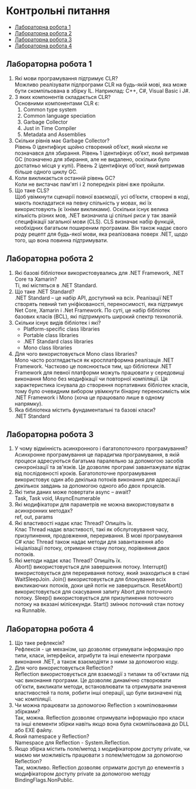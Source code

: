 # Контрольні питання

<ul>
  <li><a href="#lab1">Лабораторна робота 1</a></li>
  <li><a href="#lab2">Лабораторна робота 2</a></li>
  <li><a href="#lab3">Лабораторна робота 3</a></li>
  <li><a href="#lab4">Лабораторна робота 4</a></li>
</ul>

<div id="lab1">
  <h2>Лабораторна робота 1</h2>
  
  <ol>
    <li>Які мови програмування підтримує CLR?<br>
    Можливо реалізувати підпрограми CLR на будь-якій мові, яка може бути скомпільована в збірку IL. Наприклад: C++, C#, Visual Basic і J#.</li>
    <li>З яких компонентів складається CLR?<br>
      Основними компонентами CLR є:
      <ol>
        <li>Common type system</li>
        <li>Common language speciation</li>
        <li>Garbage Collector</li>
        <li>Just in Time Compiler</li>
        <li>Metadata and Assemblies</li>
      </ol></li>
    <li>Скільки рівнів має Garbage Collector?<br>
  Рівень 0 ідентифікує щойно створений об’єкт, який ніколи не позначався для збирання. Рівень 1 ідентифікує об’єкт, який витримав GC (позначено для збирання, але не видалено, оскільки було достатньо місця у купі). Рівень 2 ідентифікує об’єкт, який витримав більше одного циклу GC.</li>
    <li>Коли викликається останній рівень GC?<br>
  Коли не вистачає пам'яті і 2 попередніх рівні вже пройшли.</li>
    <li>Що таке CLS?<br>
  Щоб увімкнути сценарії повної взаємодії, усі об’єкти, створені в коді, мають покладатися на певну спільність у мовах, які їх використовують (є їхніми викликами). Оскільки існує велика кількість різних мов, .NET визначила ці спільні риси у так званій специфікації загальної мови (CLS). CLS визначає набір функцій, необхідних багатьом поширеним програмам. Він також надає свого роду рецепт для будь-якої мови, яка реалізована поверх .NET, щодо того, що вона повинна підтримувати.</li>
  </ol>
</div>

<div id="lab2">
  <h2>Лабораторна робота 2</h2>
  
  <ol>
    <li>Які базові бібліотеки використовувались для .NET Framework, .NET Core та Xamarin?<br>
    Ті, які містяться в .NET Standard.</li>
    <li>Що таке .NET Standard?<br>
    .NET Standard – це набір API, доступний на всіх. Реалізації NET створять певний тип уніфікованості, переносимості, яка підтримує Net Core, Xamarin і .Net Framework. По суті, це набір бібліотек базових класів (BCL), які підтримують широкий спектр технологій.</li>
    <li>Скільки існує видів бібліотек і які?<br>
      <ul>
        <li>Platform-specific class libraries</li>
        <li>Portable class libraries</li>
        <li>.NET Standard class libraries</li>
        <li>Mono class libraries</li>
      </ul></li>
    <li>Для чого використовується Mono class libraries?<br>
    Mono часто розглядається як кросплатформна реалізація .NET Framework. Частково це пояснюється тим, що бібліотеки .NET Framework для певної платформи можуть працювати у середовищі виконання Mono без модифікації чи повторної компіляції. Ця характеристика існувала до створення портативних бібліотек класів, тому було очевидним вибором увімкнути бінарну переносимість між .NET Framework і Mono (хоча це працювало лише в одному напрямку).</li>
    <li>Яка бібліотека містить фундаментальні та базові класи?<br>
    .NET Standard</li>
  </ol>	
</div>

<div id="lab3">
  <h2>Лабораторна робота 3</h2>
  
  <ol>
    <li>У чому відмінність асинхронного і багатопоточного програмування?<br>Асинхронне програмування це парадигма програмування, в якій процеси адресуються багатьма паралельно за допомогою засобів синхронізації та зв'язків. Це дозволяє програмі завантажувати відтак від послідовності кроків. Багатопоточне програмування використовує один або декілька потоків виконання для адресації декількох завдань за допомогою одного або двох процесів.</li>
    <li>Які типи даних може повертати async – await?<br>Task, Task<T> void, IAsyncEnumerable<T></li>
    <li>Які модифікатори для параметрів не можна використовувати в асинхронних методах?<br>ref, out, params</li>
    <li>Які властивості надає клас Thread? Опишіть їх.<br>Клас Thread надає властивості, такі як обслуговування часу, призупинення, продовження, переривання. В мові програмування C# клас Thread також надає методи для завантаження або ініціалізації потоку, отримання стану потоку, порівняння двох потоків.</li>
    <li>Які методи надає клас Thread? Опишіть їх.<br>Abort() використовується для завершення потоку.
Interrupt() використовується для переривання потоку, який знаходиться в стані WaitSleepJoin.
Join() використовується для блокування всіх викликаючих потоків, доки цей потік не завершиться.
ResetAbort() використовується для скасування запиту Abort для поточного потоку.
Sleep() використовується для призупинення поточного потоку на вказані мілісекунди.
Start() змінює поточний стан потоку на Runnable.</li>
  </ol>	
</div>


<div id="lab4">
  <h2>Лабораторна робота 4</h2>
  
  <ol>
<li>Що таке рефлексія?<br>Рефлексія - це механізм, що дозволяє отримувати інформацію про типи, класи, інтерфейси, атрибути та інші елементи програми виконання .NET, а також взаємодіяти з ними за допомогою коду.</li>
<li>Для чого використовується Reflection?<br>Reflection використовується для взаємодії з типами та об'єктами під час виконання програми. Це дозволяє динамічно створювати об'єкти, викликати методи, встановлювати та отримувати значення властивостей та поля, робити інші операції, що були визначені під час компіляції.</li>
<li>Чи можна працювати за допомогою Reflection з компілюваними збірками?<br>Так, можна. Reflection дозволяє отримувати інформацію про класи та інші елементи збірки навіть якщо вона була скомпільована до DLL або EXE файлу. </li>
<li>Який namespace у Reflection?<br>Namespace для Reflection - System.Reflection.</li>
<li>Якщо збірка містить поле/метод з модифікатором доступу private, чи маємо ми можливість працювати з полем/методом за допомогою Reflection?<br>Так, можливо. Reflection дозволяє отримати доступ до елементів з модифікатором доступу private за допомогою методу BindingFlags.NonPublic. </li>
</ol>	
</div>
